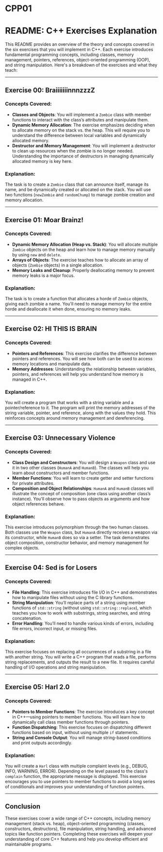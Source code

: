 # CPP01
# README: C++ Exercises Explanation

This README provides an overview of the theory and concepts covered in the six exercises that you will implement in C++. Each exercise introduces fundamental programming concepts, including classes, memory management, pointers, references, object-oriented programming (OOP), and string manipulation. Here's a breakdown of the exercises and what they teach:

---

## **Exercise 00: BraiiiiiiinnnzzzZ**

### **Concepts Covered**:
- **Classes and Objects**: You will implement a `Zombie` class with member functions to interact with the class’s attributes and manipulate them.
- **Dynamic Memory Allocation**: The exercise emphasizes deciding when to allocate memory on the stack vs. the heap. This will require you to understand the difference between local variables and dynamically allocated memory.
- **Destructor and Memory Management**: You will implement a destructor to clean up resources when the zombie is no longer needed. Understanding the importance of destructors in managing dynamically allocated memory is key here.

### **Explanation**:
The task is to create a `Zombie` class that can announce itself, manage its name, and be dynamically created or allocated on the stack. You will use two functions (`newZombie` and `randomChump`) to manage zombie creation and memory allocation.

---

## **Exercise 01: Moar Brainz!**

### **Concepts Covered**:
- **Dynamic Memory Allocation (Heap vs. Stack)**: You will allocate multiple `Zombie` objects on the heap and learn how to manage memory manually by using `new` and `delete`.
- **Arrays of Objects**: The exercise teaches how to allocate an array of objects (`Zombie` objects) in a single allocation.
- **Memory Leaks and Cleanup**: Properly deallocating memory to prevent memory leaks is a major focus.

### **Explanation**:
The task is to create a function that allocates a horde of `Zombie` objects, giving each zombie a name. You'll need to manage memory for the entire horde and deallocate it when done, ensuring no memory leaks.

---

## **Exercise 02: HI THIS IS BRAIN**

### **Concepts Covered**:
- **Pointers and References**: This exercise clarifies the difference between pointers and references. You will see how both can be used to access memory locations and manipulate data.
- **Memory Addresses**: Understanding the relationship between variables, pointers, and references will help you understand how memory is managed in C++.

### **Explanation**:
You will create a program that works with a string variable and a pointer/reference to it. The program will print the memory addresses of the string variable, pointer, and reference, along with the values they hold. This reinforces concepts around memory management and dereferencing.

---

## **Exercise 03: Unnecessary Violence**

### **Concepts Covered**:
- **Class Design and Constructors**: You will design a `Weapon` class and use it in two other classes (`HumanA` and `HumanB`). The classes will help you learn about constructors and member functions.
- **Member Functions**: You will learn to create getter and setter functions for private attributes.
- **Composition and Object Relationships**: `HumanA` and `HumanB` classes will illustrate the concept of composition (one class using another class’s instance). You'll observe how to pass objects as arguments and how object references behave.

### **Explanation**:
This exercise introduces polymorphism through the two human classes. Both classes use the `Weapon` class, but `HumanA` directly receives a weapon via its constructor, while `HumanB` does so via a setter. The task demonstrates object composition, constructor behavior, and memory management for complex objects.

---

## **Exercise 04: Sed is for Losers**

### **Concepts Covered**:
- **File Handling**: This exercise introduces file I/O in C++ and demonstrates how to manipulate files without using the C library functions.
- **String Manipulation**: You’ll replace parts of a string using member functions of `std::string` (without using `std::string::replace`), which teaches you how to work with substrings, string searches, and string concatenation.
- **Error Handling**: You’ll need to handle various kinds of errors, including file errors, incorrect input, or missing files.

### **Explanation**:
This exercise focuses on replacing all occurrences of a substring in a file with another string. You will write a C++ program that reads a file, performs string replacements, and outputs the result to a new file. It requires careful handling of I/O operations and string manipulation.

---

## **Exercise 05: Harl 2.0**

### **Concepts Covered**:
- **Pointers to Member Functions**: The exercise introduces a key concept in C++—using pointers to member functions. You will learn how to dynamically call class member functions through pointers.
- **Function Dispatching**: This exercise focuses on dispatching different functions based on input, without using multiple `if` statements.
- **String and Console Output**: You will manage string-based conditions and print outputs accordingly.

### **Explanation**:
You will create a `Harl` class with multiple complaint levels (e.g., DEBUG, INFO, WARNING, ERROR). Depending on the level passed to the class's `complain` function, the appropriate message is displayed. This exercise encourages you to use pointers to member functions to avoid a long series of conditionals and improves your understanding of function pointers.

---

## **Conclusion**

These exercises cover a wide range of C++ concepts, including memory management (stack vs. heap), object-oriented programming (classes, constructors, destructors), file manipulation, string handling, and advanced topics like function pointers. Completing these exercises will deepen your understanding of core C++ features and help you develop efficient and maintainable programs.
